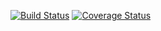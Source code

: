 [![Build Status](https://travis-ci.org/Djiffit/ohtu-viikko1.svg?branch=master)](https://travis-ci.org/Djiffit/ohtu-viikko1)
[![Coverage Status](https://coveralls.io/repos/github/Djiffit/ohtu-viikko1/badge.svg?branch=master)](https://coveralls.io/github/Djiffit/ohtu-viikko1?branch=master)
